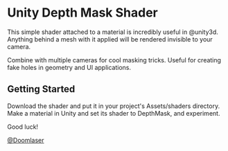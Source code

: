 # Unity Depth Mask Shader

This simple shader attached to a material is incredibly useful in @unity3d. Anything behind a mesh with it applied will be rendered invisible to your camera.

Combine with multiple cameras for cool masking tricks. Useful for creating fake holes in geometry and UI applications.
 
## Getting Started

Download the shader and put it in your project's Assets/shaders directory. Make a material in Unity and set its shader to DepthMask, and experiment.

Good luck!

[@Doomlaser](https://twitter.com/Doomlaser)

